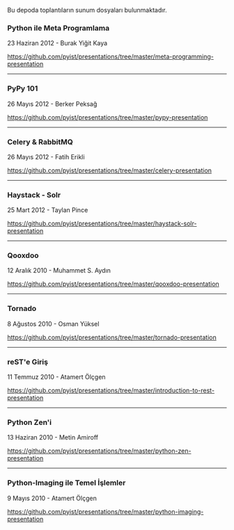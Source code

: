 Bu depoda toplantıların sunum dosyaları bulunmaktadır.

### Python ile Meta Programlama

23 Haziran 2012 - Burak Yiğit Kaya

<https://github.com/pyist/presentations/tree/master/meta-programming-presentation>

------------------------------------

### PyPy 101

26 Mayıs 2012 - Berker Peksağ

<https://github.com/pyist/presentations/tree/master/pypy-presentation>

------------------------------------

### Celery & RabbitMQ

26 Mayıs 2012 - Fatih Erikli

<https://github.com/pyist/presentations/tree/master/celery-presentation>

------------------------------------

### Haystack - Solr

25 Mart 2012 - Taylan Pince

<https://github.com/pyist/presentations/tree/master/haystack-solr-presentation>

------------------------------------

### Qooxdoo

12 Aralık 2010 - Muhammet S. Aydın

<https://github.com/pyist/presentations/tree/master/qooxdoo-presentation>

------------------------------------

### Tornado

8 Ağustos 2010 - Osman Yüksel

<https://github.com/pyist/presentations/tree/master/tornado-presentation>

------------------------------------

### reST'e Giriş

11 Temmuz 2010 - Atamert Ölçgen

<https://github.com/pyist/presentations/tree/master/introduction-to-rest-presentation>

------------------------------------

### Python Zen'i

13 Haziran 2010 - Metin Amiroff

<https://github.com/pyist/presentations/tree/master/python-zen-presentation>

------------------------------------

### Python-Imaging ile Temel İşlemler

9 Mayıs 2010 - Atamert Ölçgen

<https://github.com/pyist/presentations/tree/master/python-imaging-presentation>
